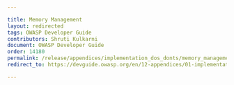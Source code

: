 ```yaml
---

title: Memory Management
layout: redirected
tags: OWASP Developer Guide
contributors: Shruti Kulkarni
document: OWASP Developer Guide
order: 14180
permalink: /release/appendices/implementation_dos_donts/memory_management/
redirect_to: https://devguide.owasp.org/en/12-appendices/01-implementation-dos-donts/08-memory-management/

---
```


